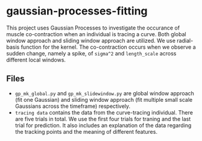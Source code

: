 # gaussian-processes-fitting
This project uses Gaussian Processes to investigate the occurance of muscle co-contraction when an individual is tracing a curve. Both global window approach and sliding window approach are utilized. We use radial-basis function for the kernel. The co-contraction occurs when we observe a sudden change, namely a spike, of `sigma^2` and `length_scale` across different local windows.
## Files
- `gp_mk_global.py` and `gp_mk_slidewindow.py` are global window approach (fit one Gaussian) and sliding window approach (fit multiple small scale Gaussians across the timeframe) respectively.
- `tracing data` contains the data from the curve-tracing individual. There are five trials in total. We use the first four trials for traning and the last trial for prediction. It also includes an explanation of the data regarding the tracking points and the meaning of different features.
